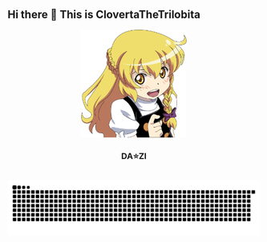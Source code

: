 ## Hi there 👋 This is ClovertaTheTrilobita

<!--
**ClovertaTheTrilobita/ClovertaTheTrilobita** is a ✨ _special_ ✨ repository because its `README.md` (this file) appears on your GitHub profile.

Here are some ideas to get you started:

- 🔭 I’m currently working on ...
- 🌱 I’m currently learning ...
- 👯 I’m looking to collaborate on ...
- 🤔 I’m looking for help with ...
- 💬 Ask me about ...
- 📫 How to reach me: ...
- 😄 Pronouns: ...
- ⚡ Fun fact: ...
-->



<div align="center">
    <img src="./resources/images/marisa.png" alt="marisa_1.png" width="210px"/>
</div>

<h3 align="center">DA⭐ZI</h3>

<br>

<picture>
  <source media="(prefers-color-scheme: dark)" srcset="https://raw.githubusercontent.com/CLovertaTheTrilobita/CLovertaTheTrilobita/main/assets/github-contribution-grid-snake-dark.svg">
  <source media="(prefers-color-scheme: light)" srcset="https://raw.githubusercontent.com/CLovertaTheTrilobita/CLovertaTheTrilobita/main/assets/github-contribution-grid-snake.svg">
  <img alt="github contribution grid snake animation" src="https://raw.githubusercontent.com/CLovertaTheTrilobita/CLovertaTheTrilobita/main/assets/github-contribution-grid-snake.svg">
</picture>
